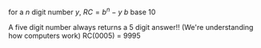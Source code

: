for a $n$ digit number $y$,
$RC=b^n-y$
$b$ base 10

A five digit number always returns a 5 digit answer!! (We're understanding how computers work)
RC(0005) = 9995
